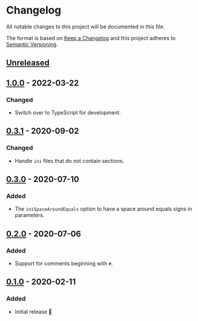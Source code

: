 # Changelog

All notable changes to this project will be documented in this file.

The format is based on [Keep a Changelog](http://keepachangelog.com/en/1.0.0/) and this project adheres to [Semantic Versioning](http://semver.org/spec/v2.0.0.html).

## [Unreleased]

## [1.0.0] - 2022-03-22

### Changed

- Switch over to TypeScript for development.

## [0.3.1] - 2020-09-02

### Changed

- Handle `ini` files that do not contain sections.

## [0.3.0] - 2020-07-10

### Added

- The `iniSpaceAroundEquals` option to have a space around equals signs in parameters.

## [0.2.0] - 2020-07-06

### Added

- Support for comments beginning with `#`.

## [0.1.0] - 2020-02-11

### Added

- Initial release 🎉

[unreleased]: https://github.com/kddnewton/prettier-plugin-ini/compare/v1.0.0...HEAD
[1.0.0]: https://github.com/kddnewton/prettier-plugin-ini/compare/v0.3.1...v1.0.0
[0.3.1]: https://github.com/kddnewton/prettier-plugin-ini/compare/v0.3.0...v0.3.1
[0.3.0]: https://github.com/kddnewton/prettier-plugin-ini/compare/v0.2.0...v0.3.0
[0.2.0]: https://github.com/kddnewton/prettier-plugin-ini/compare/v0.1.0...v0.2.0
[0.1.0]: https://github.com/kddnewton/prettier-plugin-ini/compare/43e865...v0.1.0
